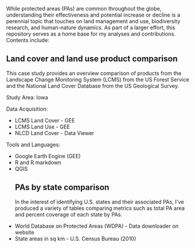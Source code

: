 While protected areas (PAs) are common throughout the globe, understanding their effectiveness and potential increase or decline is a perennial topic that touches on land management and use, biodiversity research, and human-nature dynamics. As part of a larger effort, this repository serves as a home base for my analyses and contributions. Contents include: 

<h2><strong>Land cover and land use product comparison</strong></h2>
This case study provides an overview comparison of products from the Landscape Change Monitoring System (LCMS) from the US Forest Service and the National Land Cover Database from the US Geological Survey. 

  <p>Study Area: Iowa</p>

  <p>Data Acquisition:
  <ul>
  <li>LCMS Land Cover - GEE</li>
  <li>LCMS Land Use - GEE </li>
  <li>NLCD Land Cover - Data Viewer</li>
  </ul>
  </p>

  <p>Tools and Languages:
  <ul>
  <li> Google Earth Engine (GEE)</li>
  <li>R and R markdown</li>
  <li> QGIS</li>
  </p>

<h2><strong>PAs by state comparison</strong></h2>
In the interest of identifying U.S. states and their associated PAs, I've produced a variety of tables comparing metrics such as total PA area and percent coverage of each state by PAs. 

  <p><Data Acquisition:
  <ul>
  <li>World Database on Protected Areas (WDPA) - Data downloader on website</li>
  <li> State areas in sq km - U.S. Census Bureau (2010)</li>
  </ul>
  </p>
